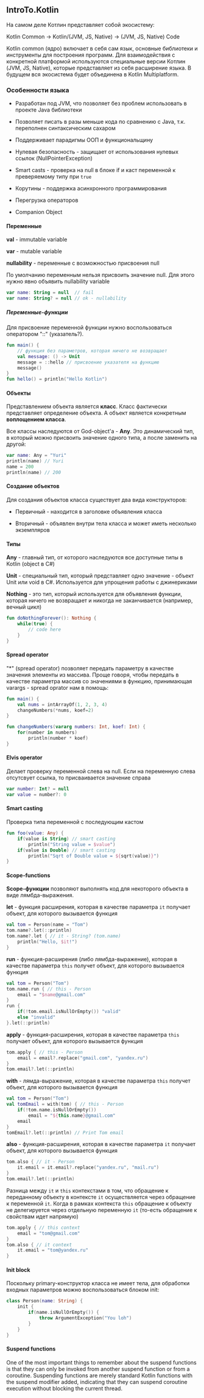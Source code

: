 ## IntroTo.Kotlin

На самом деле Котлин представляет собой экосистему:

Kotlin Common -> Kotlin/(JVM, JS, Native) -> (JVM, JS, Native) Code

Kotlin common (ядро) включает в себя сам язык, основные библиотеки и инструменты для построения программ. Для взаимодействия с конкретной платформой используются специальные версии Котлин (JVM, JS, Native), которые представляет из себя расширение языка. В будущем вся экосистема будет объединена в Kotlin Multiplatform.

### Особенности языка

* Разработан под JVM, что позволяет без проблем использовать в проекте Java библиотеки

* Позволяет писать в разы меньше кода по сравнению с Java, т.к. переполнен синтаксическим сахаром

* Поддерживает парадигмы ООП и функциональщину

* Нулевая безопасность - защищает от использования нулевых ссылок (NullPointerException)

* Smart casts - проверка на null в блоке if и каст переменной к преверяемому типу при `true`

* Корутины - поддержка асинхронного программирования

* Перегрузка операторов

* Companion Object

#### Переменные

**val** - immutable variable

**var** - mutable variable

**nullability** - переменные с возможностью присвоения null

По умолчанию переменным нельзя присвоить значение null. Для этого нужно явно объявить nullability variable

```kotlin
var name: String = null  // fail
var name: String? = null // ok - nullability
```

##### Переменные-функции

Для присвоение переменной функции нужно воспользоваться оператором "::" (указатель?).

```kotlin
fun main() {
    // функция без параметров, которая ничего не возвращает
    val message: () -> Unit 
    message = ::hello // присвоение указателя на функцию
    message()
}
fun hello() = println("Hello Kotlin")
```

#### Объекты

Представлением объекта является **класс**. Класс фактически представляет определение объекта. А объект является конкретным **воплощением класса**.

Все классы наследуются от God-object'а - **Any**. Это динамический тип, в который можно присвоить значение одного типа, а после заменить на другой:

```kotlin
var name: Any = "Yuri"
println(name) // Yuri
name = 200
println(name) // 200
```

#### Создание объектов

Для создания объектов класса существует два вида конструкторов:

* Первичный - находится в заголовке объявления класса

* Вторичный - объявлен внутри тела класса и может иметь несколько экземпляров

#### Типы

**Any** - главный тип, от которого наследуются все доступные типы в Kotlin (object в C#)

**Unit** - специальный тип, который представляет одно значение - объект Unit или void в C#. Используется для упрощения работы с джинериками

**Nothing** - это тип, который используется для объявления функции, которая ничего не возвращает и никогда не заканчивается (например, вечный цикл)

```kotlin
fun doNothingForever(): Nothing {
    while(true) { 
        // code here 
    }
}
```

#### Spread operator

"*" (spread operator) позволяет передать параметру в качестве значения элементы из массива. Проще говоря, чтобы передать в качестве параметра массив со значениями в функцию, принимающая varargs - spread oprator нам в помощь:

```kotlin
fun main() {
    val nums = intArrayOf(1, 2, 3, 4)
    changeNumbers(*nums, koef=2)
}

fun changeNumbers(vararg numbers: Int, koef: Int) {
    for(number in numbers)
        println(number * koef)
}
```

#### Elvis operator

Делает проверку переменной слева на null. Если на переменную слева отсутсвует ссылка, то присваивается значение справа

```kotlin
var number: Int? = null
var value = number?: 0
```

#### Smart casting

Проверка типа переменной с последующим кастом

```kotlin
fun foo(value: Any) {
    if(value is String) // smart casting
        println("String value = $value")
    if(value is Double) // smart casting
        println("Sqrt of Double value = ${sqrt(value)}")
}
```

#### Scope-functions

**Scope-функции** позволяют выполнять код для некоторого объекта в виде лямбда-выражения.

**let** - функция расширения, которая в качестве параметра `it` получает объект, для которого вызывается функция

```kotlin
val tom = Person(name = "Tom")
tom.name?.let(::println)
tom.name?.let { // it - String? (tom.name)
    println("Hello, $it!")
}
```

**run** - функция-расширения (либо лямбда-выражение), которая в качестве параметра `this` получет объект, для которого вызывается функция

```kotlin
val tom = Person("Tom")
tom.name.run { // this - Person
    email = "$name@gmail.com"
}
run {
    if(!tom.email.isNullOrEmpty()) "valid"
    else "invalid"
}.let(::println)
```

**apply** - функция-расширения, которая в качестве параметра `this` получает объект, для которого вызывается функция

```kotlin
tom.apply { // this - Person
    email = email?.replace("gmail.com", "yandex.ru")
}
tom.email?.let(::println)
```

**with** - лямда-выражение, которая в качестве параметра `this` получет объект, для которого вызывается функция

```kotlin
val tom = Person("Tom")
val tomEmail = with(tom) { // this - Person
    if(!tom.name.isNullOrEmpty())
        email = "${this.name}@gmail.com"
    email
}
tomEmail?.let(::println) // Print Tom email
```

**also** - функция-расширения, которая в качестве параметра `it` получает объект, для которого вызывается функция

```kotlin
tom.also { // it - Person
    it.email = it.email?.replace("yandex.ru", "mail.ru")
}
tom.email?.let(::println)
```

Разница между `it` и `this` контекстами в том, что обращение к переданному объекту в контексте `it` осуществляется через обращение к переменной `it`. Когда в рамках контекста `this` обращение к объекту не делегируется через отдельную переменную `it` (то-есть обращение к свойствам идет напрямую)

```kotlin
tom.apply { // this context
    email = "tom@gmail.com"
}
tom.also { // it context
    it.email = "tom@yandex.ru"
}
```

#### Init block

Поскольку primary-конструктор класса не имеет тела, для обработки входных параметров можно воспользоваться блоком init:

```kotlin
class Person(name: String) {
    init {
        if(name.isNullOrEmpty()) {
            throw ArgumentException("You loh")
        }
    }
}
```

#### Suspend functions

One of the most important things to remember about the suspend functions is that they can only be invoked from another suspend function or from a coroutine. Suspending functions are merely standard Kotlin functions with the suspend modifier added, indicating that they can suspend coroutine execution without blocking the current thread.

